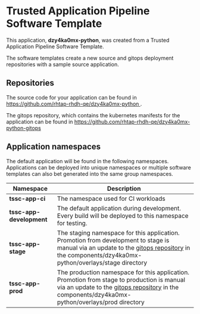 # Trusted Application Pipeline Software Template

This application, **dzy4ka0mx-python**, was created from a Trusted Application Pipeline Software Template.

The software templates create a new source and gitops deployment repositories with a sample source application. 

## Repositories

The source code for your application can be found in [https://github.com/rhtap-rhdh-qe/dzy4ka0mx-python ](https://github.com/rhtap-rhdh-qe/dzy4ka0mx-python ).
 
The gitops repository, which contains the kubernetes manifests for the application can be found in 
[https://github.com/rhtap-rhdh-qe/dzy4ka0mx-python-gitops ](https://github.com/rhtap-rhdh-qe/dzy4ka0mx-python-gitops ) 

## Application namespaces 

The default application will be found in the following namespaces. Applications can be deployed into unique namespaces or multiple software templates can also bet generated into the same group namespaces.  

|  Namespace   |  Description   |  
| -------- | -------- |
| **tssc-app-ci** | The namespace used for CI workloads |
| **tssc-app-development** | The default application during development. Every build will be deployed to this namespace for testing. |
| **tssc-app-stage** | The staging namespace for this application. Promotion from development to stage is manual via an update to the [gitops repository](https://github.com/rhtap-rhdh-qe/dzy4ka0mx-python-gitops ) in the components/dzy4ka0mx-python/overlays/stage directory |
| **tssc-app-prod** | The production namespace for this application. Promotion from stage to production is manual via an update to the [gitops repository](https://github.com/rhtap-rhdh-qe/dzy4ka0mx-python-gitops ) in the components/dzy4ka0mx-python/overlays/prod directory |